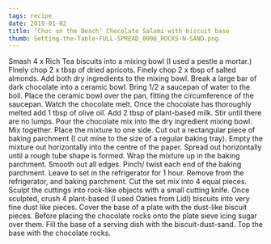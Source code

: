 ```yaml
---
tags: recipe
date: 2019-01-02
title: ‘Choc on the Beach’ Chocolate Salami with biscuit base
thumb: Setting-the-Table-FULL-SPREAD_0008_ROCKS-N-SAND.png
---
```


Smash 4 x Rich Tea biscuits into a mixing bowl (I used a pestle a mortar.)
Finely chop 2 x tbsp of dried apricots.
Finely chop 2 x tbsp of salted almonds.
Add both dry ingredients to the mixing bowl.
Break a large bar of dark chocolate into a ceramic bowl.
Bring 1/2 a saucepan of water to the boil.
Place the ceramic bowl over the pan, fitting the circumference of the saucepan.
Watch the chocolate melt.
Once the chocolate has thoroughly melted add 1 tbsp of olive oil.
Add 2 tbsp of plant-based milk.
Stir until there are no lumps.
Pour the chocolate mix into the dry ingredient mixing bowl.
Mix together.
Place the mixture to one side.
Cut out a rectangular piece of baking parchment (I cut mine to the size of a regular baking tray).
Empty the mixture out horizontally into the centre of the paper.
Spread out horizontally until a rough tube shape is formed.
Wrap the mixture up in the baking parchment.
Smooth out all edges.
Pinch/ twist each end of the baking parchment.
Leave to set in the refrigerator for 1 hour.
Remove from the refrigerator, and baking parchment.
Cut the set mix into 4 equal pieces.
Sculpt the cuttings into rock-like objects with a small cutting knife.
Once sculpted, crush 4 plant-based (I used Oaties from Lidl) biscuits into very fine dust like pieces.
Cover the base of a plate with the dust-like biscuit pieces.
Before placing the chocolate rocks onto the plate sieve icing sugar over them.
Fill the base of a serving dish with the biscuit-dust-sand.
Top the base with the chocolate rocks.